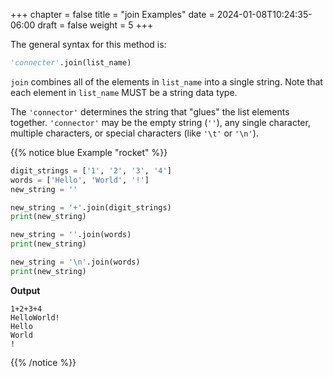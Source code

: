 +++
chapter = false
title = "join Examples"
date = 2024-01-08T10:24:35-06:00
draft = false
weight = 5
+++

The general syntax for this method is:

```python
'connecter'.join(list_name)
```

`join` combines all of the elements in `list_name` into a single string.
Note that each element in `list_name` MUST be a string data type.

The `'connector'` determines the string that "glues" the list elements
together. `'connector'` may be the empty string (`''`), any single
character, multiple characters, or special characters (like `'\t'` or
`'\n'`).

{{% notice blue Example "rocket" %}}
```python {linenos=table}
digit_strings = ['1', '2', '3', '4']
words = ['Hello', 'World', '!']
new_string = ''

new_string = '+'.join(digit_strings)
print(new_string)

new_string = ''.join(words)
print(new_string)

new_string = '\n'.join(words)
print(new_string)
```

**Output**

```console
1+2+3+4
HelloWorld!
Hello
World
!
```
{{% /notice %}}